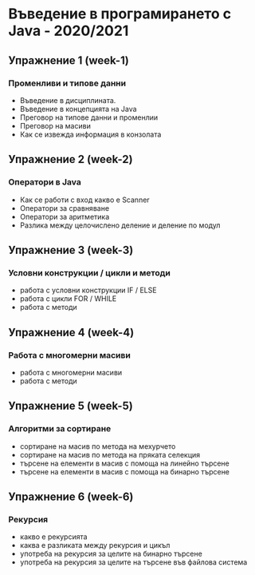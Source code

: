 # Въведение в програмирането с Java - 2020/2021

## Упражнение 1 (week-1)
### Променливи и типове данни

- Въведение в дисциплината.
- Въведение в концепцията на Java
- Преговор на типове данни и променлии
- Преговор на масиви
- Как се извежда информация в конзолата

## Упражнение 2 (week-2)
### Оператори в Java

- Как се работи с вход какво е Scanner
- Оператори за сравняване
- Оператори за аритметика
- Разлика между целочислено деление и деление по модул

## Упражнение 3 (week-3)
### Условни конструкции / цикли и методи

- работа с условни конструкции IF / ELSE
- работа с цикли FOR / WHILE
- работа с методи

## Упражнение 4 (week-4)
### Работа с многомерни масиви

- работа с многомерни масиви
- работа с методи

## Упражнение 5 (week-5)
### Алгоритми за сортиране

- сортиране на масив по метода на мехурчето
- сортиране на масив по метода на пряката селекция
- търсене на елементи в масив с помоща на линейно търсене
- търсене на елементи в масив с помоща на бинарно търсене

## Упражнение 6 (week-6)
### Рекурсия

- какво е рекурсията
- каква е разликата между рекурсия и цикъл
- употреба на рекурсия за целите на бинарно търсене
- употреба на рекурсия за целите на търсене във файлова система